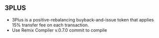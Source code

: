 3PLUS
-------
- 3Plus is a positive-rebalancing buyback-and-issue token that applies 15% transfer fee on each transaction.
- Use Remix Compiler v.0.7.0 commit to compile
